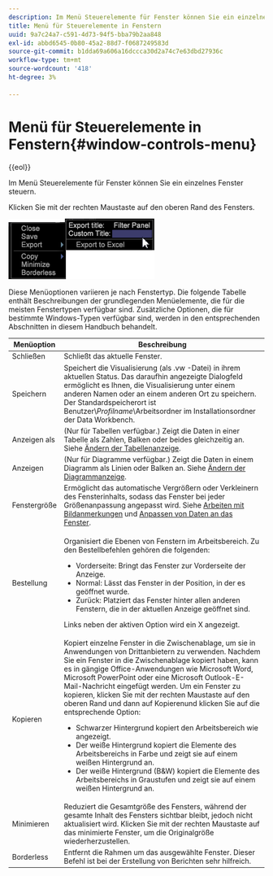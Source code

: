 ```yaml
---
description: Im Menü Steuerelemente für Fenster können Sie ein einzelnes Fenster steuern.
title: Menü für Steuerelemente in Fenstern
uuid: 9a7c24a7-c591-4d73-94f5-bba79b2aa848
exl-id: abbd6545-0b80-45a2-88d7-f0687249583d
source-git-commit: b1dda69a606a16dccca30d2a74c7e63dbd27936c
workflow-type: tm+mt
source-wordcount: '418'
ht-degree: 3%

---
```


# Menü für Steuerelemente in Fenstern{#window-controls-menu}

{{eol}}

Im Menü Steuerelemente für Fenster können Sie ein einzelnes Fenster steuern.

Klicken Sie mit der rechten Maustaste auf den oberen Rand des Fensters.

![](assets/mnu_window_TitleBar.png)

Diese Menüoptionen variieren je nach Fenstertyp. Die folgende Tabelle enthält Beschreibungen der grundlegenden Menüelemente, die für die meisten Fenstertypen verfügbar sind. Zusätzliche Optionen, die für bestimmte Windows-Typen verfügbar sind, werden in den entsprechenden Abschnitten in diesem Handbuch behandelt.

<table id="table_13ADF7B7E50E44D890768A5F9BAC8D06"> 
 <thead> 
  <tr> 
   <th colname="col1" class="entry"> Menüoption </th> 
   <th colname="col2" class="entry"> Beschreibung </th> 
  </tr> 
 </thead>
 <tbody> 
  <tr> 
   <td colname="col1"> Schließen </td> 
   <td colname="col2"> Schließt das aktuelle Fenster. </td> 
  </tr> 
  <tr> 
   <td colname="col1"> Speichern </td> 
   <td colname="col2">Speichert die Visualisierung (als <span class="filepath"> .vw</span> -Datei) in ihrem aktuellen Status. Das daraufhin angezeigte Dialogfeld ermöglicht es Ihnen, die Visualisierung unter einem anderen Namen oder an einem anderen Ort zu speichern. Der Standardspeicherort ist Benutzer\<i>Profilname</i>\Arbeitsordner im Installationsordner der Data Workbench. </td> 
  </tr> 
  <tr> 
   <td colname="col1"> Anzeigen als </td> 
   <td colname="col2">(Nur für Tabellen verfügbar.) Zeigt die Daten in einer Tabelle als Zahlen, Balken oder beides gleichzeitig an. Siehe <a href="../../../home/c-get-started/c-analysis-vis/c-tables/c-chg-tbl-disp.md#concept-c515caeefce9495f88873a10dc112770"> Ändern der Tabellenanzeige</a>. </td> 
  </tr> 
  <tr> 
   <td colname="col1"> Anzeigen </td> 
   <td colname="col2">(Nur für Diagramme verfügbar.) Zeigt die Daten in einem Diagramm als Linien oder Balken an. Siehe <a href="../../../home/c-get-started/c-analysis-vis/c-graphs/c-chg-graph-disp.md#concept-eaba669d90f64cfa872f1397205fe2f7"> Ändern der Diagrammanzeige</a>. </td> 
  </tr> 
  <tr> 
   <td colname="col1"> Fenstergröße </td> 
   <td colname="col2">Ermöglicht das automatische Vergrößern oder Verkleinern des Fensterinhalts, sodass das Fenster bei jeder Größenanpassung angepasst wird. Siehe <a href="../../../home/c-get-started/c-analysis-vis/c-annots/c-image-annots.md#concept-02081ed7d91c4fdcb8fc863f2a51c962"> Arbeiten mit Bildanmerkungen</a> und <a href="../../../home/c-get-started/c-analysis-vis/c-tables/c-fit-data-win.md#concept-b812b1171fc240d9a4cf6d6d57f621a6"> Anpassen von Daten an das Fenster</a>. </td> 
  </tr> 
  <tr> 
   <td colname="col1"> Bestellung </td> 
   <td colname="col2"> <p>Organisiert die Ebenen von Fenstern im Arbeitsbereich. Zu den Bestellbefehlen gehören die folgenden: 
     <ul id="ul_90391B26719040AE8E0F80FE33B106FD"> 
      <li id="li_D1B38998C8CC452D8B642132B94F92F7">Vorderseite: Bringt das Fenster zur Vorderseite der Anzeige. </li> 
      <li id="li_71EEC709AA734924AE8740313031DF6E">Normal: Lässt das Fenster in der Position, in der es geöffnet wurde. </li> 
      <li id="li_B6489677FF5540E4BD854EE1CE504CCA">Zurück: Platziert das Fenster hinter allen anderen Fenstern, die in der aktuellen Anzeige geöffnet sind. </li> 
     </ul> </p> <p>Links neben der aktiven Option wird ein X angezeigt. </p> </td> 
  </tr> 
  <tr> 
   <td colname="col1"> Kopieren </td> 
   <td colname="col2">Kopiert einzelne Fenster in die Zwischenablage, um sie in Anwendungen von Drittanbietern zu verwenden. Nachdem Sie ein Fenster in die Zwischenablage kopiert haben, kann es in gängige Office-Anwendungen wie Microsoft Word, Microsoft PowerPoint oder eine Microsoft Outlook-E-Mail-Nachricht eingefügt werden. Um ein Fenster zu kopieren, klicken Sie mit der rechten Maustaste auf den oberen Rand und dann auf <span class="uicontrol"> Kopieren</span>und klicken Sie auf die entsprechende Option: 
    <ul id="ul_ECCD6A70729E40998C64714E01504995"> 
     <li id="li_21D375DAE7BC4F449C8A3225296A6D26">Schwarzer Hintergrund kopiert den Arbeitsbereich wie angezeigt. </li> 
     <li id="li_1B08C688678F42948E0952EEE0BF2B30">Der weiße Hintergrund kopiert die Elemente des Arbeitsbereichs in Farbe und zeigt sie auf einem weißen Hintergrund an. </li> 
     <li id="li_86F497A2275C43B5835DEDD0A4BF76E8">Der weiße Hintergrund (B&amp;W) kopiert die Elemente des Arbeitsbereichs in Graustufen und zeigt sie auf einem weißen Hintergrund an. </li> 
    </ul> </td> 
  </tr> 
  <tr> 
   <td colname="col1"> Minimieren </td> 
   <td colname="col2"> Reduziert die Gesamtgröße des Fensters, während der gesamte Inhalt des Fensters sichtbar bleibt, jedoch nicht aktualisiert wird. Klicken Sie mit der rechten Maustaste auf das minimierte Fenster, um die Originalgröße wiederherzustellen. </td> 
  </tr> 
  <tr> 
   <td colname="col1"> Borderless </td> 
   <td colname="col2"> Entfernt die Rahmen um das ausgewählte Fenster. Dieser Befehl ist bei der Erstellung von Berichten sehr hilfreich. </td> 
  </tr> 
 </tbody> 
</table>
